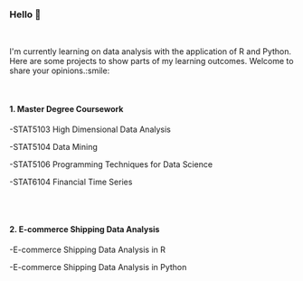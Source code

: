 ### Hello :wave:

<br>
<p>I'm currently learning on data analysis with the application of R and Python. Here are some projects to show parts of my learning outcomes. Welcome to share your opinions.:smile:</p>
</br>

#### 1. Master Degree Coursework
<p>-STAT5103 High Dimensional Data Analysis</P>
<p>-STAT5104 Data Mining</p>
<p>-STAT5106 Programming Techniques for Data Science</p>
<p>-STAT6104 Financial Time Series</p>
<br></br>

#### 2. E-commerce Shipping Data Analysis
<p>-E-commerce Shipping Data Analysis in R</p>
<p>-E-commerce Shipping Data Analysis in Python</p>
